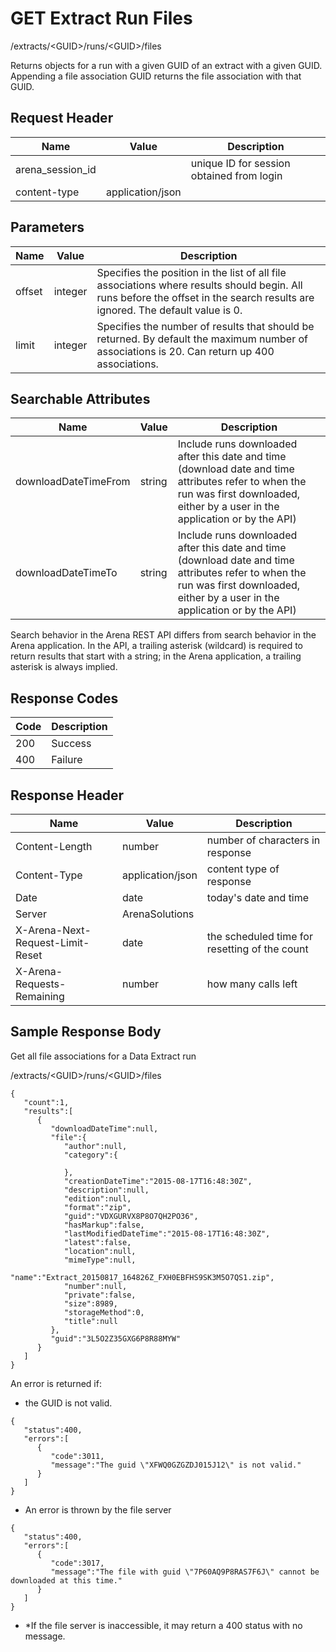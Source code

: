 # GET Extract Run Files


/extracts/&lt;GUID&gt;/runs/&lt;GUID&gt;/files

Returns  objects for a run with a given GUID of an extract with a given GUID. 
Appending a file association GUID returns the file association with that GUID.

## Request Header

| Name<br> | Value<br> | Description<br> |
|  --- |  --- |  --- | 
| arena_session_id<br> |   | unique ID for session obtained from login<br> |
| content\-type<br> | application/json<br> |   |

## Parameters

| Name<br> | Value<br> | Description<br> |
|  --- |  --- |  --- | 
| offset<br> | integer<br> | Specifies the position in the list of all file associations where results should begin. All runs before the offset in the search results are ignored. The default value is 0.<br> |
| limit<br> | integer<br> | Specifies the number of results that should be returned. By default the maximum number of associations is 20. Can return up 400 associations.<br> |

## Searchable Attributes

| Name<br> | Value<br> | Description<br> |
|  --- |  --- |  --- | 
| downloadDateTimeFrom<br> | string<br> | Include runs downloaded after this date and time \(download date and time attributes refer to when the run was first downloaded, either by a user in the application or by the API\)<br> |
| downloadDateTimeTo<br> | string<br> | Include runs downloaded after this date and time \(download date and time attributes refer to when the run was first downloaded, either by a user in the application or by the API\)<br> |

Search behavior in the Arena REST API differs from search behavior in the Arena application. In the API, a trailing asterisk \(wildcard\) is required to return results that start with a string; in the Arena application, a trailing asterisk is always implied.

## Response Codes

| Code<br> | Description<br> |
|  --- |  --- | 
| 200<br> | Success<br> |
| 400<br> | Failure<br> |

## Response Header

| Name<br> | Value<br> | Description<br> |
|  --- |  --- |  --- | 
| Content\-Length<br> | number<br> | number of characters in response<br> |
| Content\-Type<br> | application/json<br> | content type of response<br> |
| Date<br> | date<br> | today's date and time<br> |
| Server<br> | ArenaSolutions<br> |   |
| X\-Arena\-Next\-Request\-Limit\-Reset<br> | date<br> | the scheduled time for resetting of the count<br> |
| X\-Arena\-Requests\-Remaining<br> | number<br> | how many calls left<br> |

## Sample Response Body
Get all file associations for a Data Extract run

/extracts/&lt;GUID&gt;/runs/&lt;GUID&gt;/files

```
{  
   "count":1,
   "results":[  
      {  
         "downloadDateTime":null,
         "file":{  
            "author":null,
            "category":{  

            },
            "creationDateTime":"2015-08-17T16:48:30Z",
            "description":null,
            "edition":null,
            "format":"zip",
            "guid":"VDXGURVX8P8O7QH2PO36",
            "hasMarkup":false,
            "lastModifiedDateTime":"2015-08-17T16:48:30Z",
            "latest":false,
            "location":null,
            "mimeType":null,
            "name":"Extract_20150817_164826Z_FXH0EBFHS9SK3M5O7QS1.zip",
            "number":null,
            "private":false,
            "size":8989,
            "storageMethod":0,
            "title":null
         },
         "guid":"3L5O2Z35GXG6P8R88MYW"
      }
   ]
}
```
An error is returned if:

* the GUID is not valid.

```
{  
   "status":400,
   "errors":[  
      {  
         "code":3011,
         "message":"The guid \"XFWQ0GZGZDJ015J12\" is not valid."
      }
   ]
}
```
* An error is thrown by the file server

```
{  
   "status":400,
   "errors":[  
      {  
         "code":3017,
         "message":"The file with guid \"7P60AQ9P8RAS7F6J\" cannot be downloaded at this time."
      }
   ]
}
```
* \*If the file server is inaccessible, it may return a 400 status with no message.

